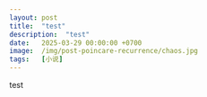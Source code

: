 ```yaml
---
layout: post
title:  "test"
description:  "test"
date:   2025-03-29 00:00:00 +0700
image:  /img/post-poincare-recurrence/chaos.jpg
tags:   [小说]
---
```


test
